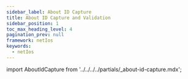 ```yaml
---
sidebar_label: About ID Capture
title: About ID Capture and Validation
sidebar_position: 1
toc_max_heading_level: 4
pagination_prev: null
framework: netIos
keywords:
  - netIos
---
```


import AboutIdCapture from '../../../../partials/_about-id-capture.mdx';

<AboutIdCapture/>